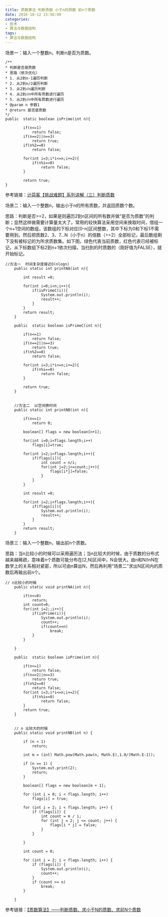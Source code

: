 ```yaml
---
title: 质数算法 判断质数 小于n的质数 前n个质数
date: 2016-10-12 15:56:09
categories:
- 技术
- 算法与数据结构
tags:
- 算法与数据结构
---
```


场景一：输入一个整数n，判断n是否为质数。
```
/**
* 判断是否是质数
* 思路（依次优化）
* 1. 从2到n-1遍历判断
* 2. 从2到n/2遍历判断
* 3. 从2到√n遍历判断
* 4. 从2到√n中所有奇数进行遍历
* 5. 从2到√n中所有质数进行遍历
* @param n 参数1
* @return 是否是质数
*/
public  static boolean isPrime(int n){

        if(n<=1)
            return false;
        if(n==2||n==3)
            return true;
        if(n%2==0)
            return false;
        
        for(int i=3;i*i<=n;i+=2){
            if(n%i==0)
                return false;
        }

        return true;
}

```
参考链接：[计蒜客【挑战难题】系列讲解（三）判断质数][1]


场景二：输入一个整数n，输出小于n的所有质数，并返回质数个数。

思路：判断是否>=2，如果是则遍历2到n区间的所有数并做“是否为质数”的判断；显然这样做需要计算量太大了。常用的较快算法采用空间来换取时间，借组一个n+1空间的数组，该数组的下标对应[0-n]区间整数，其中下标为0和下标1不需要用到。然后把质数2、3、7...N（小于n）的倍数（>=2）全部标记，最后数组剩下没有被标记的为所求质数集。如下图，绿色代表当前质数，红色代表已经被标记，从下标数组下标2到n+1依次扫描，当扫到的时质数的（刚好值为FALSE），就开始标记。

```
//方法一  时间复杂度接近O(nlogn)
    public static int printNA(int n){

        int result =0;

        for(int i=0;i<n;i++){
            if(isPrimeC(i)){
                System.out.println(i);
                result++;
            }
        }
        return result;
    }

    public  static boolean isPrimeC(int n){

        if(n<=1)
            return false;
        if(n==2||n==3)
            return true;
        if(n%2==0)
            return false;
        
        for(int i=3;i*i<=n;i+=2){
            if(n%i==0)
                return false;
        }

        return true;
    }


    //方法二  以空间换时间
    public static int printNB(int n){

        if(n<=1)
            return 0;

        boolean[] flags = new boolean[n+1];

        for(int i=0;i<flags.length;i++)
            flags[i]=true;

        for(int i=2;i<flags.length;i++){
            if(flags[i]){
                int count = n/i;
                for(int j=2;j<=count;j++){
                    flags[i*j]=false;
                }
            }
        }

        int result =0;

        for(int i=2;i<flags.length;i++){
            if(flags[i]){
                System.out.println(i);
                result++;
            }
        }
        return result;
    }
```

场景三：输入一个整数n，输出前n个质数。

思路：当n比较小的时候可以采用遍历法；当n比较大的时候，由于质数的分布式越来越稀疏，意味着n个质数可能分布在[2,N]区间中，N会很大。由n和N/InN在数学上的关系相对紧密，所以可由n算出N，然后再利用“场景二”求出N区间内的质数后再输出前n个。

```
// n比较小的时候
    public static void printNA(int n){

        if(n<=0)
            return;
        int count=0;
        for(int i=2;;i++){
            if(isPrime(i)){
                System.out.println(i);
                count++;
                if(count==n)
                    break;
            }
        }

    }

    public  static boolean isPrime(int n){

        if(n<=1)
            return false;
        if(n==2||n==3)
            return true;
        if(n%2==0)
            return false;
        for(int i=3;i*i<=n;i+=2){
            if(n%i==0)
                return false;
        }
        return true;
    }


    // n 比较大的时候
    public static void printNB(int n) {

        if (n < 1)
            return;

        int m = (int) Math.pow(Math.pow(n, Math.E),1.0/(Math.E-1));	

        if (n == 1) {
            System.out.print(2);
            return;
        }

        boolean[] flags = new boolean[m + 1];

        for (int i = 0; i < flags.length; i++)
            flags[i] = true;

        for (int i = 2; i < flags.length; i++) {
            if (flags[i]) {
                int count = m / i;
                for (int j = 2; j <= count; j++) {
                    flags[i * j] = false;
                }
            }

        }

        int count = 0;

        for (int i = 2; i < flags.length; i++) {
            if (flags[i]) {
                System.out.println(i);
                count++;
            }
            if (count >= n)
                break;
        }
        
    }
```

参考链接：[【质数算法】——判断质数、求小于N的质数、求前N个质数][3]


[1]: http://jasinyip.com/CC/jskproblem3.html

[3]: http://blog.csdn.net/u010794180/article/details/48847015